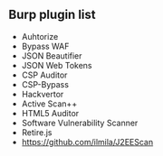 ## Burp plugin list
- Auhtorize
- Bypass WAF
- JSON Beautifier
- JSON Web Tokens
- CSP Auditor
- CSP-Bypass
- Hackvertor
- Active Scan++
- HTML5 Auditor
- Software Vulnerability Scanner
- Retire.js
- https://github.com/ilmila/J2EEScan

